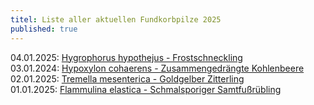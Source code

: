 ```yaml
---
titel: Liste aller aktuellen Fundkorbpilze 2025
published: true
---
```

04.01.2025: [Hygrophorus hypothejus - Frostschneckling](/pilze/hygrophorus-hypothejus-frostschneckling)  
03.01.2024: [Hypoxylon cohaerens - Zusammengedrängte Kohlenbeere](/pilze/hypoxylon-cohaerens-zusammengedrängte-kohlenbeere)\
02.01.2025: [Tremella mesenterica - Goldgelber Zitterling](/pilze/tremella-mesenterica-goldgelber-zitterling)\
01.01.2025: [Flammulina elastica - Schmalsporiger Samtfußrübling](/pilze/flammulina-elastica-schmalsporiger-samtfußrübling)